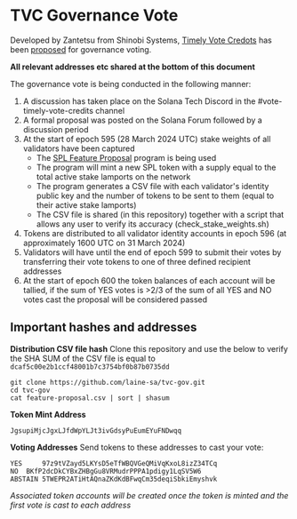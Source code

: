 # TVC Governance Vote

Developed by Zantetsu from Shinobi Systems, [Timely Vote Credots](https://docs.solanalabs.com/proposals/timely-vote-credits) has been [proposed](https://forum.solana.com/t/proposal-for-enabling-the-timely-vote-credits-mechanism-on-solana-mainnet/1179) for governance voting.

**All relevant addresses etc shared at the bottom of this document**

The governance vote is being conducted in the following manner:

1. A discussion has taken place on the Solana Tech Discord in the #vote-timely-vote-credits channel
2. A formal proposal was posted on the Solana Forum followed by a discussion period
3. At the start of epoch 595 (28 March 2024 UTC) stake weights of all validators have been captured
   - The [SPL Feature Proposal](https://spl.solana.com/feature-proposal#feature-proposal-life-cycle) program is being used
   - The program will mint a new SPL token with a supply equal to the total active stake lamports on the network
   - The program generates a CSV file with each validator's identity public key and the number of tokens to be sent to them (equal to their active stake lamports)
   - The CSV file is shared (in this repository) together with a script that allows any user to verify its accuracy (check_stake_weights.sh)
4. Tokens are distributed to all validator identity accounts in epoch 596 (at approximately 1600 UTC on 31 March 2024)
5. Validators will have until the end of epoch 599 to submit their votes by transferring their vote tokens to one of three defined recipient addresses
6. At the start of epoch 600 the token balances of each account will be tallied, if the sum of YES votes is >2/3 of the sum of all YES and NO votes cast the proposal will be considered passed

## Important hashes and addresses

**Distribution CSV file hash**
Clone this repository and use the below to verify the SHA SUM of the CSV file is equal to `dcaf5c00e2b1ccf48001b7c3754bf0b87b0735dd`
```
git clone https://github.com/laine-sa/tvc-gov.git
cd tvc-gov
cat feature-proposal.csv | sort | shasum
```

**Token Mint Address**
```
JgsupiMjcJgxLJfdWpYLJt3ivGdsyPuEumEYuFNDwqq
```

**Voting Addresses**
Send tokens to these addresses to cast your vote:
```
YES 	97z9tVZayd5LKYsD5eTfWBQVGeQMiVqKxoL8izZ34TCq
NO 	BKfP2dcDkCYBxZHBgGu8VRMudrPPPA1pdigy1LqSV5W6
ABSTAIN	5TWEPR2ATiHtAQnaZKdKdBFwqCm35deqiSbkiEmyshvk
```

*Associated token accounts will be created once the token is minted and the first vote is cast to each address*
